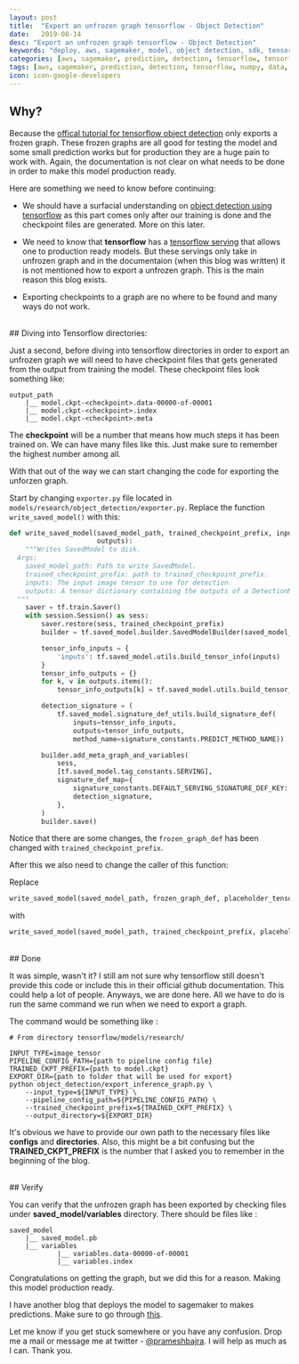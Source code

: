 ```yaml
---
layout: post
title:  "Export an unfrozen graph tensorflow - Object Detection"
date:   2019-08-14
desc: "Export an unfrozen graph tensorflow - Object Detection"
keywords: "deploy, aws, sagemaker, model, object detection, sdk, tensorflow, graph, code, s3, programming"
categories: [aws, sagemaker, prediction, detection, tensorflow, tensorflow-serving, numpy, data, images, code, programming, deployment, s3, cloudwatch]
tags: [aws, sagemaker, prediction, detection, tensorflow, numpy, data, images, code, tensorflow-serving, programming, deployment, s3, cloudwatch]
icon: icon-google-developers
---
```


## Why?

Because the [offical tutorial for tensorflow object detection](https://github.com/tensorflow/models/blob/master/research/object_detection/g3doc/exporting_models.md) only exports a frozen graph. These frozen graphs are all good for testing the model and some small prediction works but for production they are a huge pain to work with. Again, the documentation is not clear on what needs to be done in order to make this model production ready.

Here are something we need to know before continuing:

- We should have a surfacial understanding on [object detection using tensorflow](https://github.com/tensorflow/models/tree/master/research/object_detection) as this part comes only after our training is done and the checkpoint files are generated. More on this later.

- We need to know that **tensorflow** has a [tensorflow serving](https://github.com/tensorflow/serving) that allows one to production ready models. But these servings only take in unfrozen graph and in the documentaion (when this blog was written) it is not mentioned how to export a unfrozen graph. This is the main reason this blog exists.

- Exporting checkpoints to a graph are no where to be found and many ways do not work.

<br>
## Diving into Tensorflow directories:

Just a second, before diving into tensorflow directories in order to export an unfrozen graph we will need to have checkpoint files that gets generated from the output from training the model. These checkpoint files look something like:

```
output_path
    |__ model.ckpt-<checkpoint>.data-00000-of-00001
    |__ model.ckpt-<checkpoint>.index
    |__ model.ckpt-<checkpoint>.meta
```

The **checkpoint** will be a number that means how much steps it has been trained on. We can have many files like this. Just make sure to remember the highest number among all.

With that out of the way we can start changing the code for exporting the unforzen graph. 

Start by changing `exporter.py` file located in `models/research/object_detection/exporter.py`.
Replace the function `write_saved_model()` with this: 

```python
def write_saved_model(saved_model_path, trained_checkpoint_prefix, inputs,
                      outputs):
    """Writes SavedModel to disk.
  Args:
    saved_model_path: Path to write SavedModel.
    trained_checkpoint_prefix: path to trained_checkpoint_prefix.
    inputs: The input image tensor to use for detection.
    outputs: A tensor dictionary containing the outputs of a DetectionModel.
  """
    saver = tf.train.Saver()
    with session.Session() as sess:
        saver.restore(sess, trained_checkpoint_prefix)
        builder = tf.saved_model.builder.SavedModelBuilder(saved_model_path)

        tensor_info_inputs = {
            'inputs': tf.saved_model.utils.build_tensor_info(inputs)
        }
        tensor_info_outputs = {}
        for k, v in outputs.items():
            tensor_info_outputs[k] = tf.saved_model.utils.build_tensor_info(v)

        detection_signature = (
            tf.saved_model.signature_def_utils.build_signature_def(
                inputs=tensor_info_inputs,
                outputs=tensor_info_outputs,
                method_name=signature_constants.PREDICT_METHOD_NAME))

        builder.add_meta_graph_and_variables(
            sess,
            [tf.saved_model.tag_constants.SERVING],
            signature_def_map={
                signature_constants.DEFAULT_SERVING_SIGNATURE_DEF_KEY:
                detection_signature,
            },
        )
        builder.save()
```

Notice that there are some changes, the `frozen_graph_def` has been changed with `trained_checkpoint_prefix`. 

After this we also need to change the caller of this function:

Replace 

```python
write_saved_model(saved_model_path, frozen_graph_def, placeholder_tensor, outputs)
```

with 

```python
write_saved_model(saved_model_path, trained_checkpoint_prefix, placeholder_tensor, outputs)
```

<br>
## Done

It was simple, wasn't it? I still am not sure why tensorflow still doesn't provide this code or include this in their official github documentation. This could help a lot of people. Anyways, we are done here. All we have to do is run the same command we run when we need to export a graph.

The command would be something like :

```
# From directory tensorflow/models/research/

INPUT_TYPE=image_tensor
PIPELINE_CONFIG_PATH={path to pipeline config file}
TRAINED_CKPT_PREFIX={path to model.ckpt}
EXPORT_DIR={path to folder that will be used for export}
python object_detection/export_inference_graph.py \
    --input_type=${INPUT_TYPE} \
    --pipeline_config_path=${PIPELINE_CONFIG_PATH} \
    --trained_checkpoint_prefix=${TRAINED_CKPT_PREFIX} \
    --output_directory=${EXPORT_DIR}
```

It's obvious we have to provide our own path to the necessary files like **configs** and **directories**. Also, this might be a bit confusing but the **TRAINED_CKPT_PREFIX** is the number that I asked you to remember in the beginning of the blog.

<br>
## Verify

You can verify that the unfrozen graph has been exported by checking files under **saved_model/variables** directory. There should be files like :

```
saved_model
    |__ saved_model.pb
    |__ variables
            |__ variables.data-00000-of-00001
            |__ variables.index
```

Congratulations on getting the graph, but we did this for a reason. Making this model production ready. 

I have another blog that deploys the model to sagemaker to makes predictions. Make sure to go through [this](https://prameshbajra.github.io/aws/sagemaker/prediction/detection/tensorflow/numpy/data/images/code/programming/deployment/s3/cloudwatch/2019/12/13/deploy_in_sagemaker.html).


Let me know if you get stuck somewhere or you have any confusion. Drop me a mail or message me at twitter - [@prameshbajra](https://twitter.com/prameshbajra). I will help as much as I can. Thank you.
